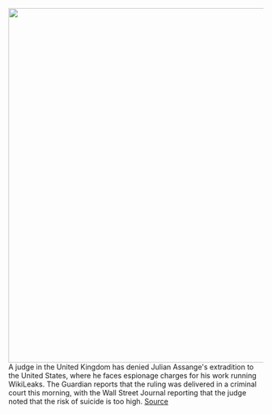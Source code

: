 <img src='https://cdn.vox-cdn.com/thumbor/T1HrZ1fbTEV9OCTmVjnnW3Weuk4=/0x0:4444x2963/1200x800/filters:focal(840x1002:1550x1712)/cdn.vox-cdn.com/uploads/chorus_image/image/68615348/1201406239.0.jpg' width='700px' /><br/>
A judge in the United Kingdom has denied Julian Assange's extradition to the United States, where he faces espionage charges for his work running WikiLeaks. The Guardian reports that the ruling was delivered in a criminal court this morning, with the Wall Street Journal reporting that the judge noted that the risk of suicide is too high.
<a href='https://www.theverge.com/2021/1/4/22206428/julian-assange-extradition-us-uk-wikileaks-espionage-hacking-charges'> Source <a/>